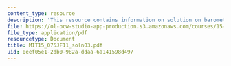 ```yaml
---
content_type: resource
description: 'This resource contains information on solution on barometric pressure. '
file: https://ol-ocw-studio-app-production.s3.amazonaws.com/courses/15-075j-statistical-thinking-and-data-analysis-fall-2011/0eef05e12db0982addaa6a141598d497_MIT15_075JF11_soln03.pdf
file_type: application/pdf
resourcetype: Document
title: MIT15_075JF11_soln03.pdf
uid: 0eef05e1-2db0-982a-ddaa-6a141598d497
---
```

